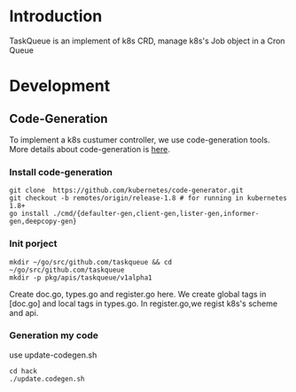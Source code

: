 # Introduction
 TaskQueue is an implement of k8s CRD, manage k8s's Job object in a Cron Queue

# Development
## Code-Generation
To implement a k8s custumer controller, we use code-generation tools. More details about code-generation is [here](https://blog.openshift.com/kubernetes-deep-dive-code-generation-customresources/).
### Install code-generation
```shell
git clone  https://github.com/kubernetes/code-generator.git
git checkout -b remotes/origin/release-1.8 # for running in kubernetes 1.8+
go install ./cmd/{defaulter-gen,client-gen,lister-gen,informer-gen,deepcopy-gen}
```
### Init porject
```
mkdir ~/go/src/github.com/taskqueue && cd ~/go/src/github.com/taskqueue 
mkdir -p pkg/apis/taskqueue/v1alpha1
```
Create doc.go, types.go and register.go here. We create global tags in [doc.go] and local tags in types.go. In register.go,we regist k8s's scheme and api.

### Generation my code
use update-codegen.sh
```
cd hack
./update.codegen.sh
```

